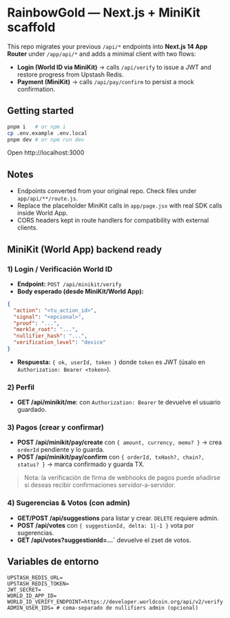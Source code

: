 # RainbowGold — Next.js + MiniKit scaffold

This repo migrates your previous `/api/*` endpoints into **Next.js 14 App Router** under `/app/api/*` and adds a minimal client
with two flows:
- **Login (World ID via MiniKit)** -> calls `/api/verify` to issue a JWT and restore progress from Upstash Redis.
- **Payment (MiniKit)** -> calls `/api/pay/confirm` to persist a mock confirmation.

## Getting started

```bash
pnpm i   # or npm i
cp .env.example .env.local
pnpm dev # or npm run dev
```

Open http://localhost:3000

## Notes

- Endpoints converted from your original repo. Check files under `app/api/**/route.js`.
- Replace the placeholder MiniKit calls in `app/page.jsx` with real SDK calls inside World App.
- CORS headers kept in route handlers for compatibility with external clients.


## MiniKit (World App) backend ready

### 1) Login / Verificación World ID
- **Endpoint:** `POST /api/minikit/verify`
- **Body esperado (desde MiniKit/World App):**
```json
{
  "action": "<tu_action_id>",
  "signal": "<opcional>",
  "proof": "...",
  "merkle_root": "...",
  "nullifier_hash": "...",
  "verification_level": "device"
}
```
- **Respuesta:** `{ ok, userId, token }` donde `token` es JWT (úsalo en `Authorization: Bearer <token>`).

### 2) Perfil
- **GET /api/minikit/me**: con `Authorization: Bearer` te devuelve el usuario guardado.

### 3) Pagos (crear y confirmar)
- **POST /api/minikit/pay/create** con `{ amount, currency, memo? }` -> crea `orderId` pendiente y lo guarda.
- **POST /api/minikit/pay/confirm** con `{ orderId, txHash?, chain?, status? }` -> marca confirmado y guarda TX.

> Nota: la verificación de firma de webhooks de pagos puede añadirse si deseas recibir confirmaciones servidor-a-servidor.

### 4) Sugerencias & Votos (con admin)
- **GET/POST /api/suggestions** para listar y crear. `DELETE` requiere admin.
- **POST /api/votes** con `{ suggestionId, delta: 1|-1 }` vota por sugerencias.
- **GET /api/votes?suggestionId=...`** devuelve el zset de votos.

## Variables de entorno
```
UPSTASH_REDIS_URL=
UPSTASH_REDIS_TOKEN=
JWT_SECRET=
WORLD_ID_APP_ID=
WORLD_ID_VERIFY_ENDPOINT=https://developer.worldcoin.org/api/v2/verify
ADMIN_USER_IDS= # coma-separado de nullifiers admin (opcional)
```
